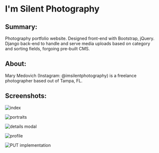 # I'm Silent Photography

## Summary:
Photography portfolio website. Designed front-end with Bootstrap, jQuery. Django back-end to handle and serve media uploads based on category and sorting fields, forgoing pre-built CMS.

## About:
Mary Medovich (Instagram: @imsilentphotography) is a freelance photographer based out of Tampa, FL.

## Screenshots:
![index](http://imgur.com/rDmw1JP.jpg)

![portraits](http://imgur.com/Qfta76x.jpg)

![details modal](http://imgur.com/3vKnkS1.jpg)

![profile](http://imgur.com/1tIa83t.jpg)

![PUT implementation](http://imgur.com/vvNl1gG.jpg)
